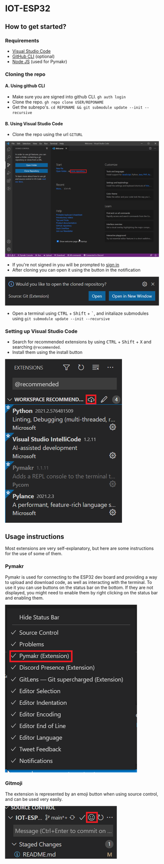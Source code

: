 # IOT-ESP32

## How to get started?

### Requirements

* [Visual Studio Code](https://code.visualstudio.com/)
* [GitHub CLI](https://cli.github.com/) (optional)
* [Node JS](https://nodejs.org/en/) (used for Pymakr)

### Cloning the repo
#### A. Using github CLI
* Make sure you are signed into github CLI. `gh auth login` 
* Clone the repo. `gh repo clone USER/REPONAME`
* Get the subrepo's. `cd REPONAME && git submodule update --init --recursive`

#### B. Using Visual Studio Code
* Clone the repo using the url `GITURL`

![VS Code Welcome screen](screenshot/welcomescreen.png)

* If you're not signed in you will be prompted to [sign in](https://code.visualstudio.com/docs/editor/github#_authenticating-with-an-existing-repository)
* After cloning you can open it using the button in the notification

![Notification dialog](screenshot/openbutton.png)

* Open a terminal using <kbd>CTRL</kbd> + <kbd>Shift</kbd> + <kbd>\`</kbd>, and initaliaze submodules using `git submodule update --init --recursive`

### Setting up Visual Studio Code
* Search for recommended extensions by using <kbd>CTRL</kbd> + <kbd>Shift</kbd> + <kbd>X</kbd> and searching `@recommended`.
* Install them using the install button

![Workspace Recommendations](screenshot/workspacerecommendations.png)

## Usage instructions
Most extensions are very self-explanatory, but here are some instructions for the use of some of them.

### Pymakr
Pymakr is used for connecting to the ESP32 dev board and providing a way to upload and download code, as well as interacting with the terminal.
To use it you can use buttons on the status bar on the bottom. If they are not displayed, you might need to enable them by right clicking on the status bar and enabling them.

![Menu](screenshot/rightclickmenu.png)

### Gitmoji
The extension is represented by an emoji button when using source control, and can be used very easily.

![Gitmoji Button](screenshot/gitmoji.png)